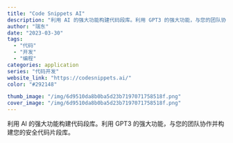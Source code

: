 ```yaml
---
title: "Code Snippets AI"
description: "利用 AI 的强大功能构建代码段库。利用 GPT3 的强大功能，与您的团队协作并构建您的安全代码片段库。"
author: "瑞东"
date: "2023-03-30"
tags:
  - "代码"
  - "开发"
  - "编程"
categories: application
series: "代码开发"
website_link: "https://codesnippets.ai/"
color: "#292148"

thumb_image: "/img/6d9510da8b0ba5d23b7197071758518f.png"
cover_image: "/img/6d9510da8b0ba5d23b7197071758518f.png"
---
```


利用 AI 的强大功能构建代码段库。利用 GPT3 的强大功能，与您的团队协作并构建您的安全代码片段库。